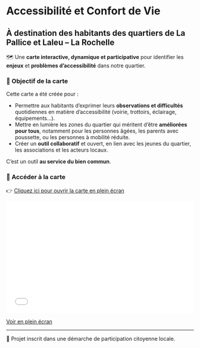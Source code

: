 # Accessibilité et Confort de Vie  
## À destination des habitants des quartiers de La Pallice et Laleu – La Rochelle  

🗺️ Une **carte interactive, dynamique et participative** pour identifier les **enjeux** et **problèmes d’accessibilité** dans notre quartier.

### 🎯 Objectif de la carte

Cette carte a été créée pour :

- Permettre aux habitants d’exprimer leurs **observations et difficultés** quotidiennes en matière d’accessibilité (voirie, trottoirs, éclairage, équipements…).
- Mettre en lumière les zones du quartier qui méritent d’être **améliorées pour tous**, notamment pour les personnes âgées, les parents avec poussette, ou les personnes à mobilité réduite.
- Créer un **outil collaboratif** et ouvert, en lien avec les jeunes du quartier, les associations et les acteurs locaux.

C’est un outil **au service du bien commun**.

### 🧭 Accéder à la carte

👉 [Cliquez ici pour ouvrir la carte en plein écran](https://umap.openstreetmap.fr/fr/map/accessibilite-et-confort-de-vie-habitants-des-quar_1218866)

<iframe width="100%" height="300px" frameborder="0" allowfullscreen allow="geolocation" src="//umap.openstreetmap.fr/fr/map/accessibilite-et-confort-de-vie-habitants-des-quar_1218866?scaleControl=false&miniMap=false&scrollWheelZoom=false&zoomControl=true&editMode=disabled&moreControl=true&searchControl=null&tilelayersControl=null&embedControl=null&datalayersControl=true&onLoadPanel=none&captionBar=false&captionMenus=true"></iframe><p><a href="//umap.openstreetmap.fr/fr/map/accessibilite-et-confort-de-vie-habitants-des-quar_1218866?scaleControl=false&miniMap=false&scrollWheelZoom=true&zoomControl=true&editMode=disabled&moreControl=true&searchControl=null&tilelayersControl=null&embedControl=null&datalayersControl=true&onLoadPanel=none&captionBar=false&captionMenus=true">Voir en plein écran</a></p>

---

🧩 Projet inscrit dans une démarche de participation citoyenne locale.

